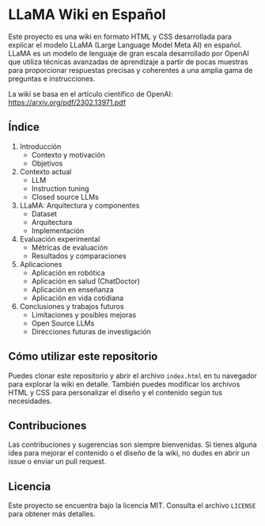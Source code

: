 # LLaMA Wiki en Español

Este proyecto es una wiki en formato HTML y CSS desarrollada para explicar el modelo LLaMA (Large Language Model Meta AI) en español. LLaMA es un modelo de lenguaje de gran escala desarrollado por OpenAI que utiliza técnicas avanzadas de aprendizaje a partir de pocas muestras para proporcionar respuestas precisas y coherentes a una amplia gama de preguntas e instrucciones.

La wiki se basa en el artículo científico de OpenAI: https://arxiv.org/pdf/2302.13971.pdf

## Índice

1. Introducción
   - Contexto y motivación
   - Objetivos
2. Contexto actual
   - LLM
   - Instruction tuning
   - Closed source LLMs
3. LLaMA: Arquitectura y componentes
   - Dataset
   - Arquitectura
   - Implementación
4. Evaluación experimental
   - Métricas de evaluación
   - Resultados y comparaciones
5. Aplicaciones
   - Aplicación en robótica
   - Aplicación en salud (ChatDoctor)
   - Aplicación en enseñanza
   - Aplicación en vida cotidiana
6. Conclusiones y trabajos futuros
   - Limitaciones y posibles mejoras
   - Open Source LLMs
   - Direcciones futuras de investigación

## Cómo utilizar este repositorio

Puedes clonar este repositorio y abrir el archivo `index.html` en tu navegador para explorar la wiki en detalle. También puedes modificar los archivos HTML y CSS para personalizar el diseño y el contenido según tus necesidades.

## Contribuciones

Las contribuciones y sugerencias son siempre bienvenidas. Si tienes alguna idea para mejorar el contenido o el diseño de la wiki, no dudes en abrir un issue o enviar un pull request.

## Licencia

Este proyecto se encuentra bajo la licencia MIT. Consulta el archivo `LICENSE` para obtener más detalles.
